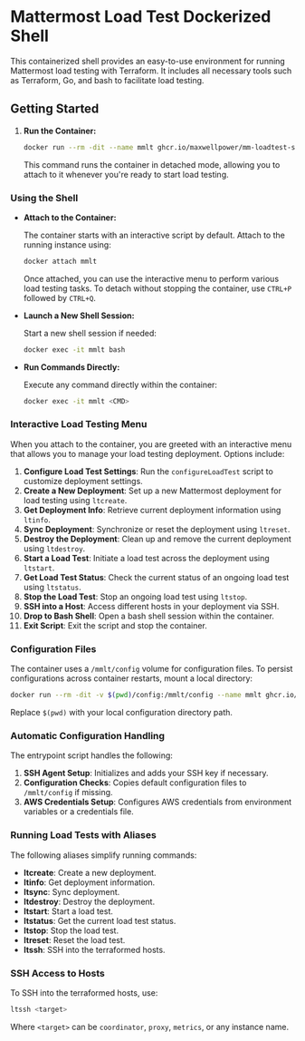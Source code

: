# Mattermost Load Test Dockerized Shell

This containerized shell provides an easy-to-use environment for running Mattermost load testing with Terraform. It includes all necessary tools such as Terraform, Go, and bash to facilitate load testing.

## Getting Started

1. **Run the Container:**

   ```bash
   docker run --rm -dit --name mmlt ghcr.io/maxwellpower/mm-loadtest-shell
   ```

   This command runs the container in detached mode, allowing you to attach to it whenever you're ready to start load testing.

### Using the Shell

- **Attach to the Container:**

   The container starts with an interactive script by default. Attach to the running instance using:

   ```bash
   docker attach mmlt
   ```

   Once attached, you can use the interactive menu to perform various load testing tasks. To detach without stopping the container, use `CTRL+P` followed by `CTRL+Q`.

- **Launch a New Shell Session:**

   Start a new shell session if needed:

   ```bash
   docker exec -it mmlt bash
   ```

- **Run Commands Directly:**

   Execute any command directly within the container:

   ```bash
   docker exec -it mmlt <CMD>
   ```

### Interactive Load Testing Menu

When you attach to the container, you are greeted with an interactive menu that allows you to manage your load testing deployment. Options include:

1. **Configure Load Test Settings**: Run the `configureLoadTest` script to customize deployment settings.
2. **Create a New Deployment**: Set up a new Mattermost deployment for load testing using `ltcreate`.
3. **Get Deployment Info**: Retrieve current deployment information using `ltinfo`.
4. **Sync Deployment**: Synchronize or reset the deployment using `ltreset`.
5. **Destroy the Deployment**: Clean up and remove the current deployment using `ltdestroy`.
6. **Start a Load Test**: Initiate a load test across the deployment using `ltstart`.
7. **Get Load Test Status**: Check the current status of an ongoing load test using `ltstatus`.
8. **Stop the Load Test**: Stop an ongoing load test using `ltstop`.
9. **SSH into a Host**: Access different hosts in your deployment via SSH.
10. **Drop to Bash Shell**: Open a bash shell session within the container.
11. **Exit Script**: Exit the script and stop the container.

### Configuration Files

The container uses a `/mmlt/config` volume for configuration files. To persist configurations across container restarts, mount a local directory:

```bash
docker run --rm -dit -v $(pwd)/config:/mmlt/config --name mmlt ghcr.io/maxwellpower/mm-loadtest-shell
```

Replace `$(pwd)` with your local configuration directory path.

### Automatic Configuration Handling

The entrypoint script handles the following:

1. **SSH Agent Setup**: Initializes and adds your SSH key if necessary.
2. **Configuration Checks**: Copies default configuration files to `/mmlt/config` if missing.
3. **AWS Credentials Setup**: Configures AWS credentials from environment variables or a credentials file.

### Running Load Tests with Aliases

The following aliases simplify running commands:

- **ltcreate**: Create a new deployment.
- **ltinfo**: Get deployment information.
- **ltsync**: Sync deployment.
- **ltdestroy**: Destroy the deployment.
- **ltstart**: Start a load test.
- **ltstatus**: Get the current load test status.
- **ltstop**: Stop the load test.
- **ltreset**: Reset the load test.
- **ltssh**: SSH into the terraformed hosts.

### SSH Access to Hosts

To SSH into the terraformed hosts, use:

```bash
ltssh <target>
```

Where `<target>` can be `coordinator`, `proxy`, `metrics`, or any instance name.
